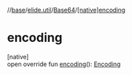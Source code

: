 //[base](../../../index.md)/[elide.util](../index.md)/[Base64](index.md)/[[native]encoding]([native]encoding.md)

# encoding

[native]\
open override fun [encoding]([native]encoding.md)(): [Encoding](../../../../../packages/base/base/elide.util/-encoding/index.md)
